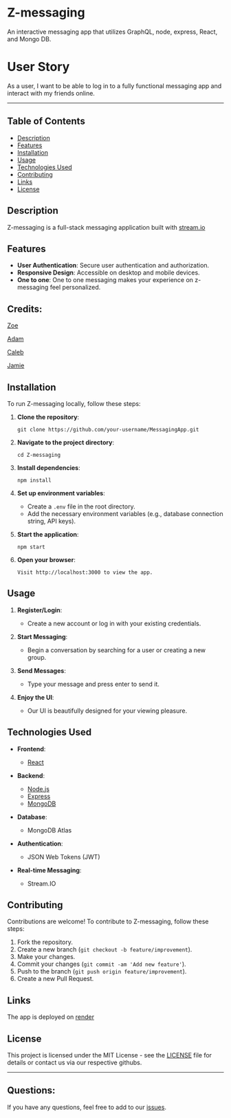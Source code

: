 # Z-messaging
An interactive messaging app that utilizes GraphQL, node, express, React, and Mongo DB.

# User Story

As a user, I want to be able to log in to a fully functional messaging app and interact with my friends online.

---

## Table of Contents

- [Description](#description)
- [Features](#features)
- [Installation](#installation)
- [Usage](#usage)
- [Technologies Used](#technologies-used)
- [Contributing](#contributing)
- [Links](#links)
- [License](#license)

## Description

Z-messaging is a full-stack messaging application built with [stream.io](https://getstream.io/chat/docs/react/message_history/?language=javascript)

## Features

- **User Authentication**: Secure user authentication and authorization.
- **Responsive Design**: Accessible on desktop and mobile devices.
- **One to one**: One to one messaging makes your experience on z-messaging feel personalized.

## Credits:

[Zoe](https://github.com/zoellaphine)

[Adam](https://github.com/Simplyareed)

[Caleb](https://github.com/Hammerc124)

[Jamie](https://github.com/JamieThompson101)

## Installation

To run Z-messaging locally, follow these steps:

1. **Clone the repository**:
   ```
   git clone https://github.com/your-username/MessagingApp.git
   ```

2. **Navigate to the project directory**:
   ```
   cd Z-messaging
   ```

3. **Install dependencies**:
   ```
   npm install
   ```

4. **Set up environment variables**:
   - Create a `.env` file in the root directory.
   - Add the necessary environment variables (e.g., database connection string, API keys).

5. **Start the application**:
   ```
   npm start
   ```

6. **Open your browser**:
   ```
   Visit http://localhost:3000 to view the app.
   ```

## Usage

1. **Register/Login**:
   - Create a new account or log in with your existing credentials.

2. **Start Messaging**:
   - Begin a conversation by searching for a user or creating a new group.

3. **Send Messages**:
   - Type your message and press enter to send it.

4. **Enjoy the UI**:
   - Our UI is beautifully designed for your viewing pleasure.

## Technologies Used

- **Frontend**:
  - [React](https://reactjs.org/)
- **Backend**:
  - [Node.js](https://nodejs.org/)
  - [Express](https://expressjs.com/)
  - [MongoDB](https://www.mongodb.com/)

- **Database**:
  - MongoDB Atlas

- **Authentication**:
  - JSON Web Tokens (JWT)

- **Real-time Messaging**:
  - Stream.IO

## Contributing

Contributions are welcome! To contribute to Z-messaging, follow these steps:

1. Fork the repository.
2. Create a new branch (`git checkout -b feature/improvement`).
3. Make your changes.
4. Commit your changes (`git commit -am 'Add new feature'`).
5. Push to the branch (`git push origin feature/improvement`).
6. Create a new Pull Request.

## Links

The app is deployed on [render](https://z-messaging.onrender.com/)

## License

This project is licensed under the MIT License - see the [LICENSE](LICENSE) file for details or contact us via our respective githubs.

---

## Questions:

If you have any questions, feel free to add to our [issues](#issues).
